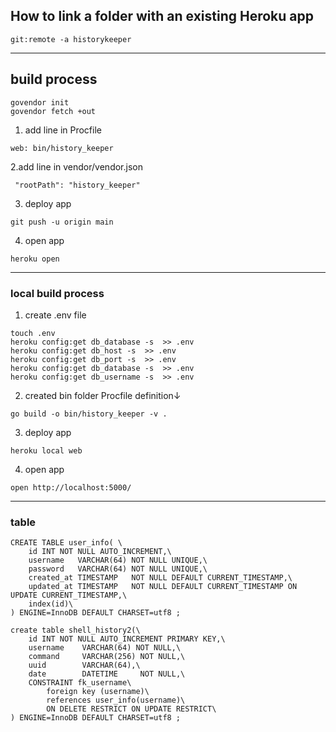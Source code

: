## How to link a folder with an existing Heroku app
```
git:remote -a historykeeper
```
----------------------------

## build process
```
govendor init
govendor fetch +out
```

1. add line in Procfile 
```
web: bin/history_keeper
```
2.add line in vendor/vendor.json
```
 "rootPath": "history_keeper"
```
3. deploy app
```
git push -u origin main
```
4. open app
```
heroku open 
```
----------------------------

### local build process

1. create .env file
```
touch .env
heroku config:get db_database -s  >> .env
heroku config:get db_host -s  >> .env
heroku config:get db_port -s  >> .env
heroku config:get db_database -s  >> .env
heroku config:get db_username -s  >> .env
```
2. created bin folder Procfile definition↓
```
go build -o bin/history_keeper -v .
```
3. deploy app
```
heroku local web
```
4. open app
```
open http://localhost:5000/
```

----------------------------

### table
```
CREATE TABLE user_info( \
    id INT NOT NULL AUTO_INCREMENT,\
    username   VARCHAR(64) NOT NULL UNIQUE,\
    password   VARCHAR(64) NOT NULL UNIQUE,\
    created_at TIMESTAMP   NOT NULL DEFAULT CURRENT_TIMESTAMP,\
    updated_at TIMESTAMP   NOT NULL DEFAULT CURRENT_TIMESTAMP ON UPDATE CURRENT_TIMESTAMP,\
    index(id)\
) ENGINE=InnoDB DEFAULT CHARSET=utf8 ;
```

```
create table shell_history2(\
    id INT NOT NULL AUTO_INCREMENT PRIMARY KEY,\
    username    VARCHAR(64) NOT NULL,\
    command     VARCHAR(256) NOT NULL,\
    uuid        VARCHAR(64),\
    date        DATETIME     NOT NULL,\
    CONSTRAINT fk_username\
        foreign key (username)\
        references user_info(username)\
        ON DELETE RESTRICT ON UPDATE RESTRICT\
) ENGINE=InnoDB DEFAULT CHARSET=utf8 ;
```
